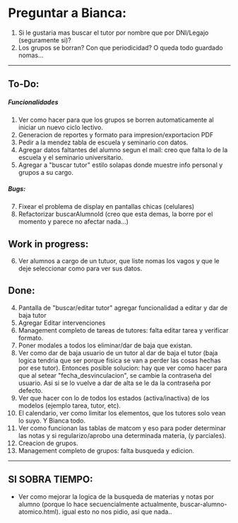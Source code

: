 # Preguntar a Bianca:
1. Si le gustaria mas buscar el tutor por nombre que por DNI/Legajo (seguramente si)?
2. Los grupos se borran? Con que periodicidad? O queda todo guardado nomas...

---

## To-Do:
##### Funcionalidades
1. Ver como hacer para que los grupos se borren automaticamente al iniciar un nuevo ciclo lectivo.
2. Generacion de reportes y formato para impresion/exportacion PDF
3. Pedir a la mendez tabla de escuela y seminario con datos.
4. Agregar datos faltantes del alumno segun el mail: creo que falta lo de la escuela y el seminario universitario.
5. Agregar a "buscar tutor" estilo solapas donde muestre info personal y grupos a su cargo.


##### Bugs:
7. Fixear el problema de display en pantallas chicas (celulares)
8. Refactorizar buscarAlumnoId (creo que esta demas, la borre por el momento y parece no afectar nada...)

## Work in progress:
6. Ver alumnos a cargo de un tutuor, que liste nomas los vagos y que le deje seleccionar como para ver sus datos.

## Done:
4. Pantalla de "buscar/editar tutor" agregar funcionalidad a editar y dar de baja tutor
5. Agregar Editar intervenciones
3. Management completo de tareas de tutores: falta editar tarea y verificar formato.
6. Poner modales a todos los eliminar/dar de baja que existan.
9. Ver como dar de baja usuario de un tutor al dar de baja el tutor (baja logica tendria que ser porque fisica se van a perder las cosas hechas por ese tutor).
Entonces posible solucion: hay que ver como hacer para que al setear "fecha_desvinculacion", se cambie la contraseña del usuario. Asi si se lo vuelve a dar de alta se le da la contraseña por defecto.
9. Ver que hacer con lo de todos los estados (activa/inactiva) de los modelos (ejemplo tarea, tutor, etc).
10. El calendario, ver como limitar los elementos, que los tutores solo vean lo suyo. Y Bianca todo.
8. Ver como funcionan las tablas de matcom y eso para poder determinar las notas y si regularizo/aprobo una determinada materia, (y parciales).
12. Creacion de grupos.
1. Management completo de grupos: falta busqueda y edicion.

--- 

## SI SOBRA TIEMPO:
-  Ver como mejorar la logica de la busqueda de materias y notas por alumno (porque lo hace secuencialmente actualmente, buscar-alumno-atomico.html).
 igual esto no nos pidio, asi que nada..